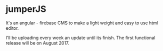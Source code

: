 # jumperJS 
It's an angular - firebase CMS to make a light weight and easy to use html editor. 

I'll be uploading every week an update until its finish. The first functional release will be on August 2017.

